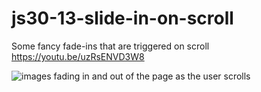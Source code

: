 # js30-13-slide-in-on-scroll
Some fancy fade-ins that are triggered on scroll https://youtu.be/uzRsENVD3W8

![images fading in and out of the page as the user scrolls](scrollinout-finished.gif)
